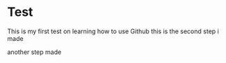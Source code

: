 # Test
This is my first test on learning how to use Github
this is the second step i made

another step made

